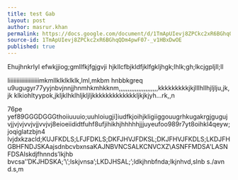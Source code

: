 ```yaml
---
title: test Gab
layout: post
author: masrur.khan
permalink: https://docs.google.com/document/d/1TmApUIevj8ZPCkc2xR6BGhqQDm4pwF07-_v1HBxDwOE/edit
source-id: 1TmApUIevj8ZPCkc2xR6BGhqQDm4pwF07-_v1HBxDwOE
published: true
---
```

Ehujhnkrlyl efwkjjiog;gmllfkjfgjgvji hjkllcfbjkldfjklfgkljhgk;lhlk;gh;lkcjgpljll;ll

Iiiiiiiiiiiiiiiiiiiiimkmllklklklklk,lml,mkbm hnbbkgreq u9ugugyr77yyjnbvjnnjjhnmhkmhkknm,,,,,,,,,,,,,,,,,,,,,,kkkkkkkkkjkjlllhllhjljlju,jk,jk klkiohltyypok,jkljklhklhljkljljkkkkkkkkkkkkkljkjkjyh...rk,,n                             

76pe yef89GGGDGGGthoiiuuuio;uuhloiugji]iudfkjoihjkligiiggouugrhkugakrgjgugujvjjvjvjvvjvjjvvjvj8eioeiididtfuhf8ufjihikhjhhhhhjjjuyeufoo989r7yt8oihkl4qeyw;joqiglatzbjn4 lvjdxkzacld;KUJFKDLS;LFJFDKLS;DKFJHVJFDKSL;DKJFHVJFKDLS;LKDJFHGBHFNDJSKAajsdnbcvbxnsaKAJNBVNCSALKCNVCXZ\ASNFFMDSA'LASNFDSAlskdjfhnnds’lkjhb bvcsa’’DKJHDSKA;’\’;lskjvnsa’;LKDJHSAL;’;ldkjhnbfnda;lkjnhvd,slnb s./avn d.s,m


